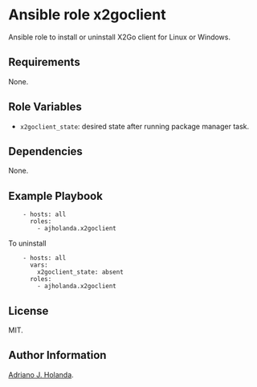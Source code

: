 # Ansible role x2goclient
Ansible role to install or uninstall X2Go client for Linux or Windows.

## Requirements

None.

## Role Variables

- `x2goclient_state`: desired state after running package manager task.
## Dependencies

None.

## Example Playbook

```
    - hosts: all
      roles:
        - ajholanda.x2goclient
```

To uninstall

```
    - hosts: all
      vars:
        x2goclient_state: absent
      roles:
        - ajholanda.x2goclient
```

## License

MIT.

## Author Information

[Adriano J. Holanda](https://ajholanda.github.io).
